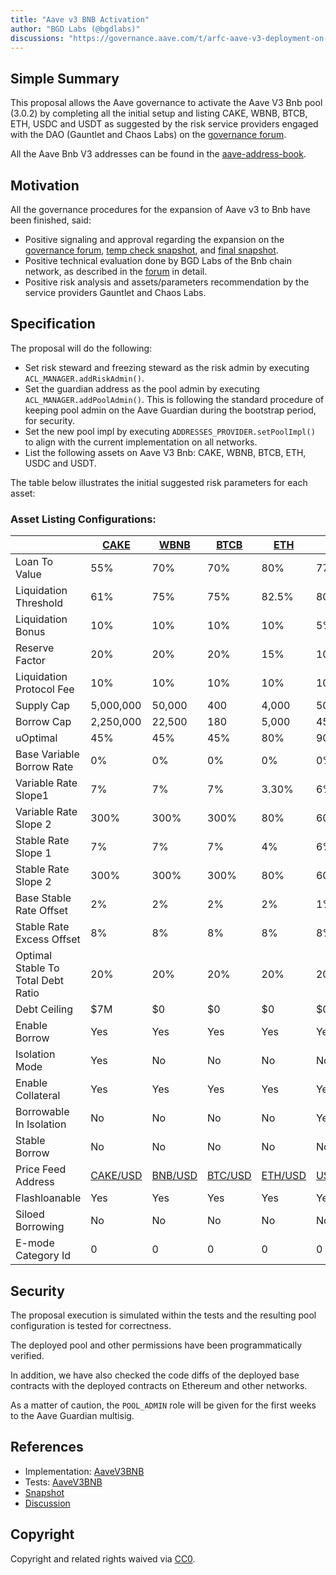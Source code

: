 ```yaml
---
title: "Aave v3 BNB Activation"
author: "BGD Labs (@bgdlabs)"
discussions: "https://governance.aave.com/t/arfc-aave-v3-deployment-on-bnb-chain/12609/"
---
```


## Simple Summary

This proposal allows the Aave governance to activate the Aave V3 Bnb pool (3.0.2) by completing all the initial setup and listing CAKE, WBNB, BTCB, ETH, USDC and USDT as suggested by the risk service providers engaged with the DAO (Gauntlet and Chaos Labs) on the [governance forum](https://governance.aave.com/t/arfc-aave-v3-deployment-on-bnb-chain/12609/).

All the Aave Bnb V3 addresses can be found in the [aave-address-book](https://github.com/bgd-labs/aave-address-book/blob/main/src/AaveV3BNB.sol).

## Motivation

All the governance procedures for the expansion of Aave v3 to Bnb have been finished, said:

- Positive signaling and approval regarding the expansion on the [governance forum](https://governance.aave.com/t/temp-check-aave-v3-deployment-on-bnb-chain/12412/), [temp check snapshot](https://snapshot.org/#/aave.eth/proposal/0x4579b562a4ea07c52871f724a8baf156514a97384e9427156d04fb6f0ae91515), and [final snapshot](https://snapshot.org/#/aave.eth/proposal/0x60d44523a63e022fcca2f54aa3b84977e49fec0bdf15c9a298122422f6dd5902).
- Positive technical evaluation done by BGD Labs of the Bnb chain network, as described in the [forum](https://governance.aave.com/t/bgd-aave-bnb-chain-infrastructure-technical-evaluation/13752) in detail.
- Positive risk analysis and assets/parameters recommendation by the service providers Gauntlet and Chaos Labs.

## Specification

The proposal will do the following:

- Set risk steward and freezing steward as the risk admin by executing `ACL_MANAGER.addRiskAdmin()`.
- Set the guardian address as the pool admin by executing `ACL_MANAGER.addPoolAdmin()`.
  This is following the standard procedure of keeping pool admin on the Aave Guardian during the bootstrap period, for security.
- Set the new pool impl by executing `ADDRESSES_PROVIDER.setPoolImpl()` to align with the current implementation on all networks.
- List the following assets on Aave V3 Bnb: CAKE, WBNB, BTCB, ETH, USDC and USDT.

The table below illustrates the initial suggested risk parameters for each asset:

### Asset Listing Configurations:

|                                    | [CAKE](https://bscscan.com/token/0x0e09fabb73bd3ade0a17ecc321fd13a19e81ce82)       | [WBNB](https://bscscan.com/token/0xbb4CdB9CBd36B01bD1cBaEBF2De08d9173bc095c)      | [BTCB](https://bscscan.com/token/0x7130d2a12b9bcbfae4f2634d864a1ee1ce3ead9c)      | [ETH](https://bscscan.com/token/0x2170ed0880ac9a755fd29b2688956bd959f933f8)       | [USDC](https://bscscan.com/token/0x8ac76a51cc950d9822d68b83fe1ad97b32cd580d)       | [USDT](https://bscscan.com/token/0x55d398326f99059ff775485246999027b3197955)       |
| ---------------------------------- | ---------------------------------------------------------------------------------- | --------------------------------------------------------------------------------- | --------------------------------------------------------------------------------- | --------------------------------------------------------------------------------- | ---------------------------------------------------------------------------------- | ---------------------------------------------------------------------------------- |
| Loan To Value                      | 55%                                                                                | 70%                                                                               | 70%                                                                               | 80%                                                                               | 77%                                                                                | 75%                                                                                |
| Liquidation Threshold              | 61%                                                                                | 75%                                                                               | 75%                                                                               | 82.5%                                                                             | 80%                                                                                | 80%                                                                                |
| Liquidation Bonus                  | 10%                                                                                | 10%                                                                               | 10%                                                                               | 10%                                                                               | 5%                                                                                 | 5%                                                                                 |
| Reserve Factor                     | 20%                                                                                | 20%                                                                               | 20%                                                                               | 15%                                                                               | 10%                                                                                | 10%                                                                                |
| Liquidation Protocol Fee           | 10%                                                                                | 10%                                                                               | 10%                                                                               | 10%                                                                               | 10%                                                                                | 10%                                                                                |
| Supply Cap                         | 5,000,000                                                                          | 50,000                                                                            | 400                                                                               | 4,000                                                                             | 50,000,000                                                                         | 50,000,000                                                                         |
| Borrow Cap                         | 2,250,000                                                                          | 22,500                                                                            | 180                                                                               | 5,000                                                                             | 45,000,000                                                                         | 45,000,000                                                                         |
| uOptimal                           | 45%                                                                                | 45%                                                                               | 45%                                                                               | 80%                                                                               | 90%                                                                                | 90%                                                                                |
| Base Variable Borrow Rate          | 0%                                                                                 | 0%                                                                                | 0%                                                                                | 0%                                                                                | 0%                                                                                 | 0%                                                                                 |
| Variable Rate Slope1               | 7%                                                                                 | 7%                                                                                | 7%                                                                                | 3.30%                                                                             | 6%                                                                                 | 6%                                                                                 |
| Variable Rate Slope 2              | 300%                                                                               | 300%                                                                              | 300%                                                                              | 80%                                                                               | 60%                                                                                | 75%                                                                                |
| Stable Rate Slope 1                | 7%                                                                                 | 7%                                                                                | 7%                                                                                | 4%                                                                                | 6%                                                                                 | 6%                                                                                 |
| Stable Rate Slope 2                | 300%                                                                               | 300%                                                                              | 300%                                                                              | 80%                                                                               | 60%                                                                                | 75%                                                                                |
| Base Stable Rate Offset            | 2%                                                                                 | 2%                                                                                | 2%                                                                                | 2%                                                                                | 1%                                                                                 | 1%                                                                                 |
| Stable Rate Excess Offset          | 8%                                                                                 | 8%                                                                                | 8%                                                                                | 8%                                                                                | 8%                                                                                 | 8%                                                                                 |
| Optimal Stable To Total Debt Ratio | 20%                                                                                | 20%                                                                               | 20%                                                                               | 20%                                                                               | 20%                                                                                | 20%                                                                                |
| Debt Ceiling                       | $7M                                                                                | $0                                                                                | $0                                                                                | $0                                                                                | $0                                                                                 | $0                                                                                 |
| Enable Borrow                      | Yes                                                                                | Yes                                                                               | Yes                                                                               | Yes                                                                               | Yes                                                                                | Yes                                                                                |
| Isolation Mode                     | Yes                                                                                | No                                                                                | No                                                                                | No                                                                                | No                                                                                 | No                                                                                 |
| Enable Collateral                  | Yes                                                                                | Yes                                                                               | Yes                                                                               | Yes                                                                               | Yes                                                                                | Yes                                                                                |
| Borrowable In Isolation            | No                                                                                 | No                                                                                | No                                                                                | No                                                                                | Yes                                                                                | Yes                                                                                |
| Stable Borrow                      | No                                                                                 | No                                                                                | No                                                                                | No                                                                                | No                                                                                 | No                                                                                 |
| Price Feed Address                 | [CAKE/USD](https://bscscan.com/address/0xB6064eD41d4f67e353768aA239cA86f4F73665a1) | [BNB/USD](https://bscscan.com/address/0x0567F2323251f0Aab15c8dFb1967E4e8A7D42aeE) | [BTC/USD](https://bscscan.com/address/0x264990fbd0A4796A3E3d8E37C4d5F87a3aCa5Ebf) | [ETH/USD](https://bscscan.com/address/0x9ef1B8c0E4F7dc8bF5719Ea496883DC6401d5b2e) | [USDC/USD](https://bscscan.com/address/0x51597f405303C4377E36123cBc172b13269EA163) | [USDT/USD](https://bscscan.com/address/0xB97Ad0E74fa7d920791E90258A6E2085088b4320) |
| Flashloanable                      | Yes                                                                                | Yes                                                                               | Yes                                                                               | Yes                                                                               | Yes                                                                                | Yes                                                                                |
| Siloed Borrowing                   | No                                                                                 | No                                                                                | No                                                                                | No                                                                                | No                                                                                 | No                                                                                 |
| E-mode Category Id                 | 0                                                                                  | 0                                                                                 | 0                                                                                 | 0                                                                                 | 0                                                                                  | 0                                                                                  |

## Security

The proposal execution is simulated within the tests and the resulting pool configuration is tested for correctness.

The deployed pool and other permissions have been programmatically verified.

In addition, we have also checked the code diffs of the deployed base contracts with the deployed contracts on Ethereum and other networks.

As a matter of caution, the `POOL_ADMIN` role will be given for the first weeks to the Aave Guardian multisig.

## References

- Implementation: [AaveV3BNB](https://github.com/bgd-labs/aave-proposals-v3/blob/main/src/20231122_AaveV3Bnb_AaveV3BNBActivation/AaveV3Bnb_AaveV3BNBActivation_20231122.sol)
- Tests: [AaveV3BNB](https://github.com/bgd-labs/aave-proposals-v3/blob/main/src/20231122_AaveV3Bnb_AaveV3BNBActivation/AaveV3Bnb_AaveV3BNBActivation_20231122.t.sol)
- [Snapshot](https://snapshot.org/#/aave.eth/proposal/0x60d44523a63e022fcca2f54aa3b84977e49fec0bdf15c9a298122422f6dd5902)
- [Discussion](https://governance.aave.com/t/arfc-aave-v3-deployment-on-bnb-chain/12609/)

## Copyright

Copyright and related rights waived via [CC0](https://creativecommons.org/publicdomain/zero/1.0/).
